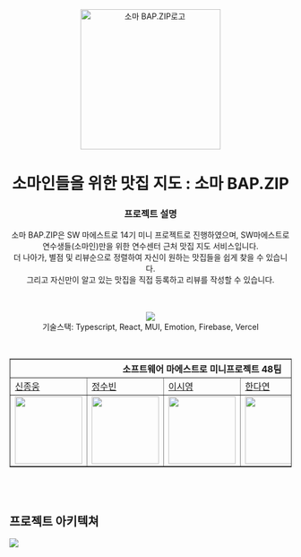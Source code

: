 <div align="center">
<a href="https://danverse.vercel.app/">
<img align="center" src="https://smbap.vercel.app/logo240.webp" width='250' alt="소마 BAP.ZIP로고"/>
</a>

<br>

# 소마인들을 위한 맛집 지도 : 소마 BAP.ZIP

<h3> 프로젝트 설명 </h3>
소마 BAP.ZIP은 SW 마에스트로 14기 미니 프로젝트로 진행하였으며, SW마에스트로 연수생들(소마인)만을 위한 연수센터 근처 맛집 지도 서비스입니다. <br/>
더 나아가, 별점 및 리뷰순으로 정렬하여 자신이 원하는 맛집들을 쉽게 찾을 수 있습니다. <br/>
그리고 자신만이 알고 있는 맛집을 직접 등록하고 리뷰를 작성할 수 있습니다.
<br/>
<br/>
</div>
<br />
<p align="center">
    <img src="https://skillicons.dev/icons?i=ts,react,mui,emotion,firebase,vercel">
    <br />
    기술스택: Typescript, React, MUI, Emotion, Firebase, Vercel
  </p>
<br/>
<div align="center">
    <table border="1">
        <th colspan="5">소프트웨어 마에스트로 미니프로젝트 48팀</th>
        <tr>
            <td><a href="https://github.com/ShinJongUng">신종웅</a></td>
            <td><a href="https://github.com/SoobinJung1013">정수빈</a></td>
            <td><a href="https://github.com/ShinJongUng">이시영</a></td>
            <td><a href="https://github.com/HanDaYeon-coder">한다연</a></td>
            <td><a href="https://github.com/thguss">김소현</a></td>
        </tr>
        <tr>
            <td>
                <img src="https://avatars.githubusercontent.com/u/65454966" width='120' />
            </td>
            <td>
                <img src="https://avatars.githubusercontent.com/u/76704035?v=4" width='120' />
            </td>
            <td>
                <img src="https://avatars.githubusercontent.com/u/60744262?v=4" width='120' />
            </td>
            <td>
                <img src="https://avatars.githubusercontent.com/u/75533232?v=4" width='120' />
            </td>
            <td>
                <img src="https://avatars.githubusercontent.com/u/55437339?v=4" width='120' />
            </td>
        </tr>
    </table>
</div>
<br/>
<br/>

## 프로젝트 아키텍쳐

 <img src="https://cdn.discordapp.com/attachments/1091676313540120636/1100657095675744266/project-architecture.png">
